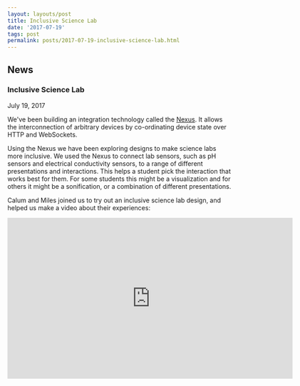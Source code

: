 ```yaml
---
layout: layouts/post
title: Inclusive Science Lab
date: '2017-07-19'
tags: post
permalink: posts/2017-07-19-inclusive-science-lab.html
---
```

<article class="floe-content floe-news-item">
                <h2> News </h2>
                <h3>Inclusive Science Lab</h3>
                <time class="floe-date" datetime="2017-07-19">July 19, 2017</time>
                <p>
                    We've been building an integration technology called the <a href="https://wiki.gpii.net/w/The_Nexus">Nexus</a>. It allows the interconnection of arbitrary devices by co-ordinating device state over HTTP and WebSockets.
                </p>
                <p>
                    Using the Nexus we have been exploring designs to make science labs more inclusive. We used the Nexus to connect lab sensors, such as pH sensors and electrical conductivity sensors, to a range of different presentations and interactions. This helps a student pick the interaction that works best for them. For some students this might be a visualization and for others it might be a sonification, or a combination of different presentations.
                </p>
                <p>
                    Calum and Miles joined us to try out an inclusive science lab design, and helped us make a video about their experiences:
                </p>
                <iframe width="640" height="360" src="https://www.youtube-nocookie.com/embed/NNwc0VYRhUU?rel=0&amp;ecver=1" frameborder="0" allowfullscreen></iframe>
            </article>
